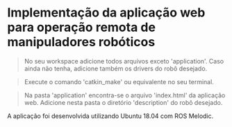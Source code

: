 # Implementação da aplicação web para operação remota de manipuladores robóticos

> No seu workspace adicione todos arquivos exceto 'application'. Caso ainda não tenha, adicione também os drivers do robô desejado. 

> Execute o comando 'catkin_make' ou equivalente no seu terminal.

> Na pasta 'application' encontra-se o arquivo 'index.html' da aplicação web. Adicione nesta pasta o diretório 'description' do robô desejado.

A aplicação foi desenvolvida utilizando Ubuntu 18.04 com ROS Melodic. 
